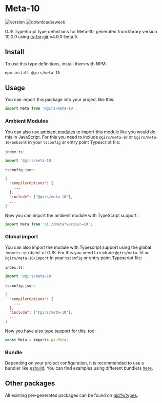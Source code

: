 
# Meta-10

![version](https://img.shields.io/npm/v/@girs/meta-10)
![downloads/week](https://img.shields.io/npm/dw/@girs/meta-10)


GJS TypeScript type definitions for Meta-10, generated from library version 10.0.0 using [ts-for-gir](https://github.com/gjsify/ts-for-gir) v4.0.0-beta.5.


## Install

To use this type definitions, install them with NPM:
```bash
npm install @girs/meta-10
```

## Usage

You can import this package into your project like this:
```ts
import Meta from '@girs/meta-10';
```

### Ambient Modules

You can also use [ambient modules](https://github.com/gjsify/ts-for-gir/tree/main/packages/cli#ambient-modules) to import this module like you would do this in JavaScript.
For this you need to include `@girs/meta-10` or `@girs/meta-10/ambient` in your `tsconfig` or entry point Typescript file:

`index.ts`:
```ts
import '@girs/meta-10'
```

`tsconfig.json`:
```json
{
  "compilerOptions": {
    ...
  },
  "include": ["@girs/meta-10"],
  ...
}
```

Now you can import the ambient module with TypeScript support: 

```ts
import Meta from 'gi://Meta?version=10';
```

### Global import

You can also import the module with Typescript support using the global `imports.gi` object of GJS.
For this you need to include `@girs/meta-10` or `@girs/meta-10/import` in your `tsconfig` or entry point Typescript file:

`index.ts`:
```ts
import '@girs/meta-10'
```

`tsconfig.json`:
```json
{
  "compilerOptions": {
    ...
  },
  "include": ["@girs/meta-10"],
  ...
}
```

Now you have also type support for this, too:

```ts
const Meta = imports.gi.Meta;
```

### Bundle

Depending on your project configuration, it is recommended to use a bundler like [esbuild](https://esbuild.github.io/). You can find examples using different bundlers [here](https://github.com/gjsify/ts-for-gir/tree/main/examples).

## Other packages

All existing pre-generated packages can be found on [gjsify/types](https://github.com/gjsify/types).

